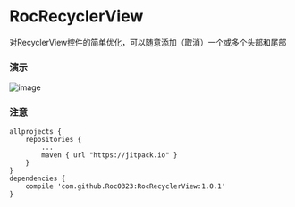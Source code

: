 # RocRecyclerView
对RecyclerView控件的简单优化，可以随意添加（取消）一个或多个头部和尾部</br>

### 演示</br>
 ![image](https://github.com/Roc0323/RocRecyclerView/blob/master/screenshot/luping.gif?raw=true)

### 注意</br>

    allprojects {
        repositories {
            ...
            maven { url "https://jitpack.io" }
        }
    }
    dependencies {
        compile 'com.github.Roc0323:RocRecyclerView:1.0.1'
    }

